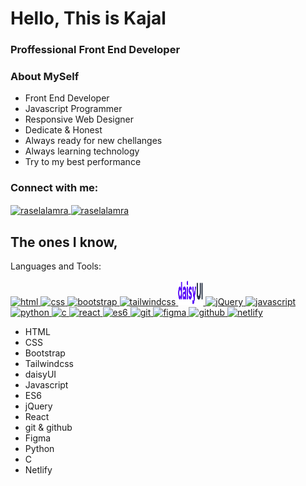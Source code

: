 <h1 align="left">Hello, This is Kajal</h1>
<h3 align="left">Proffessional Front End Developer</h3>


### About MySelf
- Front End Developer
- Javascript Programmer
- Responsive Web Designer
- Dedicate & Honest
- Always ready for new chellanges
- Always learning technology
- Try to my best performance


<h3 align="left">
    Connect with me:
</h3>
<p align="left">

<a href="https://www.linkedin.com/in/kajal-mia-b50328247/" target="blank">
    <img align="center" src="https://raw.githubusercontent.com/rahuldkjain/github-profile-readme-generator/master/src/images/icons/Social/linked-in-alt.svg" alt="raselalamra" height="30" width="40" />
</a>

<a href="https://www.facebook.com/kajalmia3490" target="blank">
    <img align="center" src="https://raw.githubusercontent.com/rahuldkjain/github-profile-readme-generator/master/src/images/icons/Social/facebook.svg" alt="raselalamra" height="30" width="40" />
</a>

</p>

<h3 align="left">
    <h2>The ones I know,</h2>
    Languages and Tools:</h3>

<p align="left"> 
<a href="https://www.w3schools.com/html/default.asp" target="_blank" rel="noreferrer">       
    <img src="https://icon-library.com/images/html5-icon/html5-icon-13.jpg" alt="html" width="40" height="40"/> 
</a> 
    
<a href="https://www.w3schools.com/css/default.asp" target="_blank" rel="noreferrer"> 
    <img src="https://cutewallpaper.org/24/css3-logo-png/css3-logo-icon-download-in-flat-style.png" alt="css" width="40" height="40"/> 
</a> 

<a href="https://getbootstrap.com/" target="_blank" rel="noreferrer">  
    <img src="https://obscureproblemsandgotchas.com/wp-content/uploads/2018/06/bootstrap-stack-e1530246058846.png" alt="bootstrap" width="40" height="40"/> 
</a> 

<a href="https://tailwindcss.com/" target="_blank" rel="noreferrer"> 
    <img src="https://upload.wikimedia.org/wikipedia/commons/thumb/d/d5/Tailwind_CSS_Logo.svg/600px-Tailwind_CSS_Logo.svg.png?20211001194333" alt="tailwindcss" width="40" height="40"/> 
</a> 

<a href="https://daisyui.com/components/menu/" target="_blank" rel="noreferrer"> 
    <img style="color: white" src="https://raw.githubusercontent.com/saadeghi/files/main/daisyui/logo-4.svg" alt="daisyUI" width="40" height="40"/> 
</a> 

<a href="https://jquery.com/" target="_blank" rel="noreferrer"> 
    <img src="https://img.uxwing.com/wp-content/themes/uxwing/download/brands-social-media/jquery-icon.svg" alt="jQuery" width="40" height="40"/> 
</a> 

<a href="https://www.w3schools.com/js/default.asp" target="_blank" rel="noreferrer"> 
    <img src="https://cdn-icons-png.flaticon.com/512/5968/5968292.png" alt="javascript" width="40" height="40"/> 
</a> 

<a href="https://www.python.org/" target="_blank" rel="noreferrer"> 
    <img src="https://upload.wikimedia.org/wikipedia/commons/thumb/c/c3/Python-logo-notext.svg/115px-Python-logo-notext.svg.png?20220821155029" alt="python" width="40" height="40"/> 
</a> 

<a href="https://www.w3schools.com/c/c_intro.php" target="_blank" rel="noreferrer"> 
    <img src="https://cdn.icon-icons.com/icons2/2415/PNG/512/c_original_logo_icon_146611.png" alt="c" width="40" height="40"/> 
</a> 

<a href="https://react.dev/" target="_blank" rel="noreferrer"> 
    <img src="https://cdn.iconscout.com/icon/free/png-256/free-react-1-282599.png?f=webp" alt="react" width="40" height="40"/> 
</a> 

<a href="https://www.w3schools.com/js/js_es6.asp" target="_blank" rel="noreferrer"> 
    <img src="https://ih1.redbubble.net/image.438907151.6117/flat,128x128,075,t.u1.jpg" alt="es6" width="40" height="40"/> 
</a> 

<a href="https://git-scm.com/" target="_blank" rel="noreferrer"> 
    <img src="https://git-scm.com/images/logos/downloads/Git-Icon-1788C.png" alt="git" width="40" height="40"/> 
</a> 

<a href="https://www.figma.com/files/recent?fuid=1130931758624063551" target="_blank" rel="noreferrer"> 
    <img src="https://cdn-icons-png.flaticon.com/512/5968/5968705.png" alt="figma" width="40" height="40"/> 
</a> 

<a href="https://github.com/kajalmia3490" target="_blank" rel="noreferrer"> 
    <img src="https://github.githubassets.com/images/modules/logos_page/GitHub-Mark.png" alt="github" width="40" height="40"/> 
</a>

<a href="https://www.netlify.com/" target="_blank" rel="noreferrer"> 
    <img src="https://cdn.iconscout.com/icon/free/png-256/free-netlify-3628945-3030170.png" alt="netlify" width="40" height="40"/> 
</a>

</p>

- HTML
- CSS
- Bootstrap
- Tailwindcss
- daisyUI
- Javascript
- ES6
- jQuery
- React
- git & github
- Figma
- Python
- C
- Netlify
